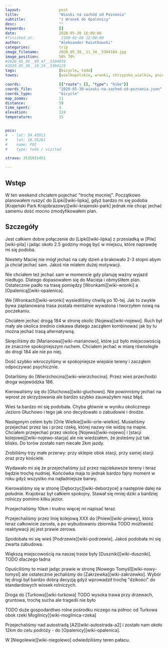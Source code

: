 ```yaml
---
layout:                 post
title:                  "Wioski na zachód od Poznania"
subtitle:               "z Wronek do Opalenicy"
desc:                   ""
keywords:               []
date:                   2020-05-30 16:00:00
#finished_at:            2100-02-09 12:00:00
author:                 "Aleksander Kwiatkowski"
categories:             trip
image_filename:         2020_05_30__11_34__5304164.jpg
image_position:         50% 70%
#2020_05_30__09_47__5304059
#2020_05_30__10_24__5304125
tags:                   [bicycle, todo]
towns:                  [wielkopolskie, wronki, chrzypsko_wielkie, pniewy, duszniki, kuslin, opalenica]

coords:                 [{"route": [], "type": "hike"}]
coords_file:            "2020-05-30-wioski-na-zachod-od-poznania.json"
coords_type:            "bicycle"
map_zooms:              11
distance:               58
time_spent:             4
elevation:              124
temperature:            15


pois:
#  - lat: 54.45911
#    lon: 18.56281
#    name: POI
#    type: todo / visited

strava: 3535931451

---
```



## Wstęp

W ten weekend chciałem pojechać "trochę mocniej". Początkowo planowałem
ruszyć do [Lipki][wiki-lipka], gdyż bardzo mi się podoba
[Krajeński Park Krajobrazowy][wiki-krajenski-park] jednak nie chcąc
jechać samemu dość mocno zmodyfikowałem plan.

## Szczegóły

Jest całkiem dobre połączenie do [Lipki][wiki-lipka] z przesiadką
w [Pile][wiki-pila] i jadąc około 2.5 godziny mogę być w miejscu, które
naprawdę mi się podoba.

Niestety Maciej nie mógł jechać na cały dzień a brakowało 2-3 stopni abym ja
chciał jechać sam. Jakoś nie miałem dużej motywacji.

Nie chciałem też jechać sam w momencie gdy planuję ważny wyjazd niedługo. Dlatego
dopasowałem się do Macieja i obmyśliłem plan. Ostatecznie padło na trasę
pomiędzy [Wronkami][wiki-wronki] a [Opalenicą][wiki-opalenica].

We [Wronkach][wiki-wronki] wysiedliśmy chwilę po 10-tej. Jak to zwykle bywa zaplanowana
trasa została mentalnie wywalona i tworzyłem nową na poczekaniu.

Chciałem jechać drogą 184 w stronę okolic [Nojewa][wiki-nojewo]. Ruch był mały
ale okolica średnio ciekawa dlatego zacząłem kombinować jak by tu można
jechać trasą alternatywną.

Skręciliśmy do [Marianowa][wiki-marianowo], które już było miejscowością
ze znacznie spokojniejszym ruchem. Chciałem jechać w miarę równolegle do drogi
184 ale nie po niej.

Dość szybko wkroczyliśmy w spokojniejsze wiejskie tereny i zacząłem
odpoczywać psychicznie.

Dotarliśmy do [Wierzchocina][wiki-wierzchocina]. Przez wieś przechodzi
droga wojewódzka 186.

Kierowaliśmy się do [Głuchowa][wiki-gluchowo]. Nie powinniśmy jechać na wprost
ze skrzyżowania ale bardzo szybko zauważyłem nasz błąd.

Wieś ta bardzo mi się podobała. Chyba głównie w wyniku okolicznego Jezioro Głuchowo i
tego jak ono decydowało o zabudowie i drodze.

Następnym celem było [Orle Wielkie][wiki-orle-wielkie]. Musieliśmy
przejechać przez las i przez rzekę, której nazwy nie widzę na mapie.
Chciałem przejechać przez okolicę [Nojewa][wiki-nojewo] i
[stacji kolejowej][wiki-nojewo-stacja] ale nie wiedziałem, że
jesteśmy już tak blisko. Do torów zostało nam niecałe 2km jazdy.

Zrobiliśmy trzy małe przerwy: przy sklepie obok stacji, przy samej stacji
oraz przy kościele.

Wydawało mi się że przejechaliśmy już przez najciekawsze tereny i teraz będzie
trochę nudniej. Końcówka maja to jednak bardzo fajny moment w roku gdyż
wszystko ma najładniejsze barwy.

Kierowaliśmy się w stronę [Dęborzyc][wiki-deborzyce] a następnie dalej na południe.
Krajobraz był całkiem spokojny. Stawał się mniej dziki a bardziej rolniczy
pomimo kilku jezior.

Przejechaliśmy 10km i trudno więcej mi napisać teraz.

Przejechaliśmy przez linię kolejową XXX do [Pniew][wiki-pniewy], która teraz
całkowicie zarosła, a po wybudowaniu zbiornika TODO możliwość
reaktywacji jej jest prawie zerowa.

Spodobała mi się wieś [Podrzewie][wiki-podrzewie]. Jakoś podobała mi się zwarta
zabudowa.

Większą miejscowością na naszej trasie były [Duszniki][wiki-duszniki].
TODO dlaczego ładna

Opuściliśmy to miast jadąc prawie w stronę [Nowego Tomyśl][wiki-nowy-tomysl]
ale ostatecznie jechaliśmy do [Zakrzewka][wiki-zakrzewko]. Wybór tej drogi
był bardzo dobrą decyzją gdyż wprowadził trochę "dzikości" do standardowych
wiosek rolniczych.

Droga do [Turkowa][wiki-turkowa] TODO wysoka trawa przy drzewach, gruntowa, trochę
sucha ale tragedii nie było

TODO duże gospodardtwo rolne pośrodku niczego na północ od Turkowa
obok rzeki Mogilnicy][wiki-mogilnica-rzeka]

Przejechaliśmy nad autostradą [A2][wiki-autostrada-a2] i zostało nam około 12km
do celu podróży - do [Opalenicy][wiki-opalenica].

W [Niegolewie][wiki-niegolewo] odwiedziliśmy teren pałacu.
